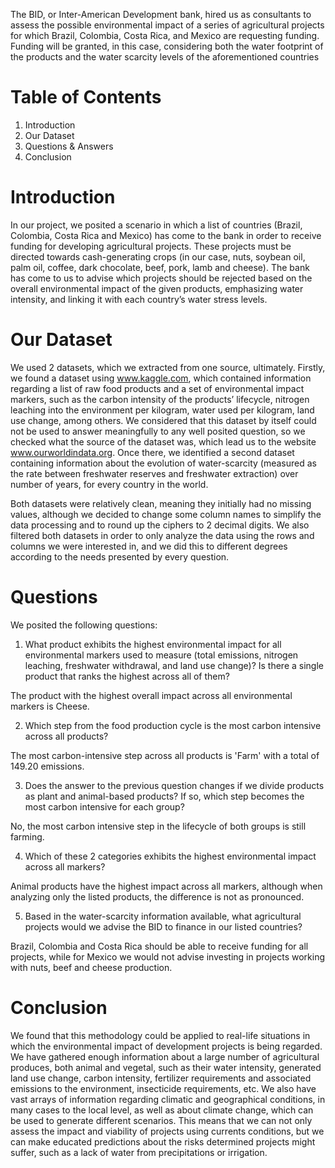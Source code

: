 The BID, or Inter-American Development bank, hired us as consultants to assess the possible environmental impact of a series of agricultural projects for which Brazil, Colombia, Costa Rica, and Mexico are requesting funding. Funding will be granted, in this case, considering both the water footprint of the products and the water scarcity levels of the aforementioned countries


# Table of Contents

1.	Introduction
2.	Our Dataset
3.	Questions & Answers
4.	Conclusion
	

# Introduction

In our project, we posited a scenario in which a list of countries (Brazil, Colombia, Costa Rica and Mexico) has come to the bank in order to receive funding for developing agricultural projects. These projects must be directed towards cash-generating crops (in our case, nuts, soybean oil, palm oil, coffee, dark chocolate, beef, pork, lamb and cheese). The bank has come to us to advise which projects should be rejected based on the overall environmental impact of the given products, emphasizing water intensity, and linking it with each country’s water stress levels. 

# Our Dataset

We used 2 datasets, which we extracted from one source, ultimately. Firstly, we found a dataset using www.kaggle.com, which contained information regarding a list of raw food products and a set of environmental impact markers, such as the carbon intensity of the products’ lifecycle, nitrogen leaching into the environment per kilogram, water used per kilogram, land use change, among others. 
We considered that this dataset by itself could not be used to answer meaningfully to any well posited question, so we checked what the source of the dataset was, which lead us to the website www.ourworldindata.org. Once there, we identified a second dataset containing information about the evolution of water-scarcity (measured as the rate between freshwater reserves and freshwater extraction) over number of years, for every country in the world. 

Both datasets were relatively clean, meaning they initially had no missing values, although we decided to change some column names to simplify the data processing and to round up the ciphers to 2 decimal digits. We also filtered both datasets in order to only analyze the data using the rows and columns we were interested in, and we did this to different degrees according to the needs presented by every question. 


# Questions

We posited the following questions: 

1. What product exhibits the highest environmental impact for all environmental markers used to measure (total emissions, nitrogen leaching, freshwater withdrawal, and land use change)? Is there a single product that ranks the highest across all of them?

The product with the highest overall impact across all environmental markers is Cheese.

2. Which step from the food production cycle is the most carbon intensive across all products?

The most carbon-intensive step across all products is 'Farm' with a total of 149.20 emissions.

3. Does the answer to the previous question changes if we divide products as plant and animal-based products? If so, which step becomes the most carbon intensive for each group?

No, the most carbon intensive step in the lifecycle of both groups is still farming.

4. Which of these 2 categories exhibits the highest environmental impact across all markers?

Animal products have the highest impact across all markers, although when analyzing only the listed products, the difference is not as pronounced.

5. Based in the water-scarcity information available, what agricultural projects would we advise the BID to finance in our listed countries?

Brazil, Colombia and Costa Rica should be able to receive funding for all projects, while for Mexico we would not advise investing in projects working with nuts, beef and cheese production. 



# Conclusion 

We found that this methodology could be applied to real-life situations in which the environmental impact of development projects is being regarded. 
We have gathered enough information about a large number of agricultural produces, both animal and vegetal, such as their water intensity, generated land use change, carbon intensity, fertilizer requirements and associated emissions to the environment, insecticide requirements, etc. 
We also have vast arrays of information regarding climatic and geographical conditions, in many cases to the local level, as well as about climate change, which can be used to generate different scenarios. This means that we can not only assess the impact and viability of projects using currents conditions, but we can make educated predictions about the risks determined projects might suffer, such as a lack of water from precipitations or irrigation.
